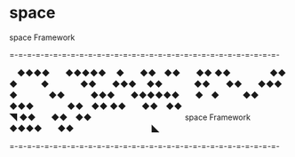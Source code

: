 # space
space Framework

=-=-=-=-=-=-=-=-=-=-=-=-=-=-=-=-=-=-=-=-=-=-=-=-=-=-=-=-=-=-=-

　◆◆◆◆　　◆◆◆◆◆
　◆　　◆◆　◆◆　　◆◆
◆◆　　　　　◆◆　　　◆　　　◆　　　　◆◆　　◆◆◆
　◆◆　　　　◆◆　　◆◆　　◆◆◆　　◆　　　　◆◆　
　　◆◆◆　　◆◆◆◆◆◆　　◆　◆　　　◆◆　　◆◆◆
　　　　◆◆　◆◆
◆◆　　◆◆　◆◆　　　　　　　　　　　　　　　　　　　　◥
◆◆　　◆◆　◆◆　　　　　　　　　　　　space Framework　
　◆◆◆◆　　◆◆　　　　　　　　　　◣　　　　　　　　　　

=-=-=-=-=-=-=-=-=-=-=-=-=-=-=-=-=-=-=-=-=-=-=-=-=-=-=-=-=-=-=-

